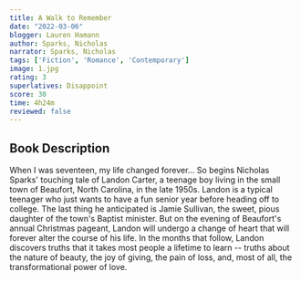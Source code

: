 ```yaml
---
title: A Walk to Remember
date: "2022-03-06"
blogger: Lauren Hamann
author: Sparks, Nicholas
narrator: Sparks, Nicholas
tags: ['Fiction', 'Romance', 'Contemporary']
image: 1.jpg
rating: 3
superlatives: Disappoint
score: 30
time: 4h24m
reviewed: false
---
```


## Book Description

When I was seventeen, my life changed forever... So begins Nicholas Sparks' touching tale of Landon Carter, a teenage boy living in the small town of Beaufort, North Carolina, in the late 1950s. Landon is a typical teenager who just wants to have a fun senior year before heading off to college. The last thing he anticipated is Jamie Sullivan, the sweet, pious daughter of the town's Baptist minister. But on the evening of Beaufort's annual Christmas pageant, Landon will undergo a change of heart that will forever alter the course of his life. In the months that follow, Landon discovers truths that it takes most people a lifetime to learn -- truths about the nature of beauty, the joy of giving, the pain of loss, and, most of all, the transformational power of love.